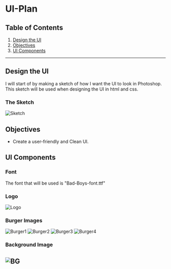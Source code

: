 # UI-Plan

## Table of Contents
1. [Design the UI](#design-the-ui)
2. [Objectives](#objectives)
3. [UI Components](#ui-components)

---

## Design the UI
I will start of by making a sketch of how I want the UI to look in Photoshop. This sketch will be used when designing the UI in html and css.
### The Sketch
![Sketch](Containers/burger_orderer/src/static/Grupp20_ui_test1.jpg)

## Objectives
- Create a user-friendly and Clean UI.

## UI Components
### Font
The font that will be used is "Bad-Boys-font.ttf"
### Logo
![Logo](Containers/burger_orderer/src/static/Grupp20logo.png)
### Burger Images
![Burger1](Containers/burger_orderer/src/static/Burger1.png)
![Burger2](Containers/burger_orderer/src/static/Burger2.png)
![Burger3](Containers/burger_orderer/src/static/Burger3.png)
![Burger4](Containers/burger_orderer/src/static/Burger4.png)
### Background Image
![BG](Containers/burger_orderer/src/static/background_black.jpg)
---
